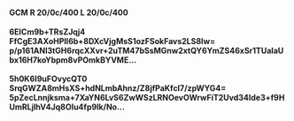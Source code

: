 #### GCM R 20/0c/400 L 20/0c/400
**6EICm9b+TRsZJqj4**<br/>**FfCgE3AXoHPll6b+8DXcVjgMsS1ozFSokFavs2LS8Iw=**<br/>**p/p161ANl3tGH6rqcXXvr+2uTM47bSsMGnw2xtQY6YmZS46xSr1TUaIaUbx16H7koYbpm8vPOmkBYVME...**<br/><br/>
**5h0K6I9uFOvycQT0**<br/>**SrqGWZA8mHsXS+hdNLmbAhnz/Z8jfPaKfcI7/zpWYG4=**<br/>**5pZecLnnjksma+7XaYN6LvS6ZwWSzLRNOevOWrwFiT2Uvd34Ide3+f9HUmRLjIhV4Jq8OIu4fp9lk/No...**